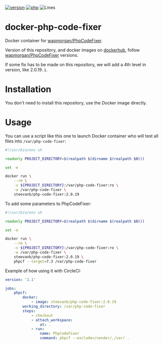 [![version](https://img.shields.io/badge/version-2.0.19-green.svg)](https://github.com/steevanb/docker-php-code-fixer/tree/2.0.19)
[![php](https://img.shields.io/badge/docker-blue.svg)](https://php.net)
![Lines](https://img.shields.io/badge/code%20lines-107-green.svg)

docker-php-code-fixer
=====================

Docker container for [wapmorgan/PhpCodeFixer](https://github.com/wapmorgan/PhpCodeFixer).

Version of this repository,
and docker images on [dockerhub](https://cloud.docker.com/u/steevanb/repository/docker/steevanb/php-code-fixer),
follow [wapmorgan/PhpCodeFixer](https://github.com/wapmorgan/PhpCodeFixer) versions.

If some fix has to be made on this repository, we will add a 4th level in version, like 2.0.19`.1`.

Installation
============

You don't need to install this repository, use the Docker image directly.

Usage
====

You can use a script like this one to launch Docker container who will test all files into `/var/php-code-fixer`:

```bash
#!/usr/bin/env sh

readonly PROJECT_DIRECTORY=$(realpath $(dirname $(realpath $0)))

set -e

docker run \
    --rm \
    -v ${PROJECT_DIRECTORY}:/var/php-code-fixer:ro \
    -w /var/php-code-fixer \
    steevanb/php-code-fixer:2.0.19
```

To add some parameters to PhpCodeFixer:

```bash
#!/usr/bin/env sh

readonly PROJECT_DIRECTORY=$(realpath $(dirname $(realpath $0)))

set -e

docker run \
    --rm \
    -v ${PROJECT_DIRECTORY}:/var/php-code-fixer:ro \
    -w /var/php-code-fixer \
    steevanb/php-code-fixer:2.0.19 \
    phpcf --target=7.3 /var/php-code-fixer
```

Example of how using it with CircleCI:
```yaml
version: '2.1'

jobs:
    phpcf:
        docker:
            - image: steevanb/php-code-fixer:2.0.19
        working_directory: /var/php-code-fixer
        steps:
            - checkout
            - attach_workspace:
                at: .
            - run:
                name: PhpCodeFixer
                command: phpcf --exclude=/vendor/,/var/ .
```

